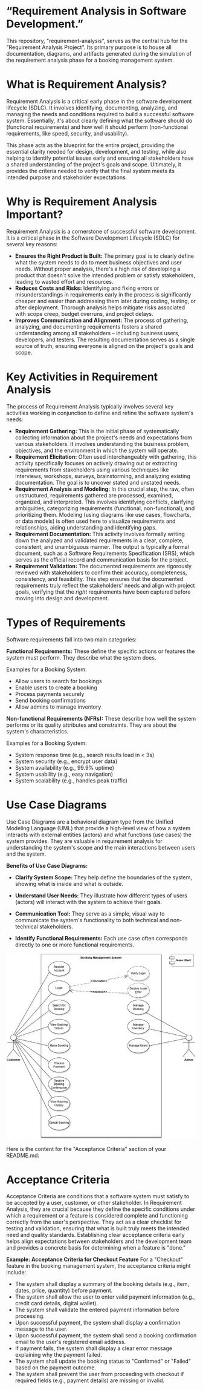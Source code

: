 # “Requirement Analysis in Software Development.”
This repository, "requirement-analysis", serves as the central hub for the "Requirement Analysis Project". Its primary purpose is to house all documentation, diagrams, and artifacts generated during the simulation of the requirement analysis phase for a booking management system.

# What is Requirement Analysis?
Requirement Analysis is a critical early phase in the software development lifecycle (SDLC). It involves identifying, documenting, analyzing, and managing the needs and conditions required to build a successful software system. Essentially, it's about clearly defining what the software should do (functional requirements) and how well it should perform (non-functional requirements, like speed, security, and usability).

This phase acts as the blueprint for the entire project, providing the essential clarity needed for design, development, and testing, while also helping to identify potential issues early and ensuring all stakeholders have a shared understanding of the project's goals and scope. Ultimately, it provides the criteria needed to verify that the final system meets its intended purpose and stakeholder expectations.

# Why is Requirement Analysis Important?
Requirement Analysis is a cornerstone of successful software development. It is a critical phase in the Software Development Lifecycle (SDLC) for several key reasons:

* **Ensures the Right Product is Built:** The primary goal is to clearly define what the system needs to do to meet business objectives and user needs. Without proper analysis, there's a high risk of developing a product that doesn't solve the intended problem or satisfy stakeholders, leading to wasted effort and resources.
* **Reduces Costs and Risks:** Identifying and fixing errors or misunderstandings in requirements early in the process is significantly cheaper and easier than addressing them later during coding, testing, or after deployment. Thorough analysis helps mitigate risks associated with scope creep, budget overruns, and project delays.
* **Improves Communication and Alignment:** The process of gathering, analyzing, and documenting requirements fosters a shared understanding among all stakeholders – including business users, developers, and testers. The resulting documentation serves as a single source of truth, ensuring everyone is aligned on the project's goals and scope.

# Key Activities in Requirement Analysis

The process of Requirement Analysis typically involves several key activities working in conjunction to define and refine the software system's needs:

* **Requirement Gathering:** This is the initial phase of systematically collecting information about the project's needs and expectations from various stakeholders. It involves understanding the business problem, objectives, and the environment in which the system will operate.
* **Requirement Elicitation:** Often used interchangeably with gathering, this activity specifically focuses on actively drawing out or extracting requirements from stakeholders using various techniques like interviews, workshops, surveys, brainstorming, and analyzing existing documentation. The goal is to uncover stated and unstated needs.
* **Requirement Analysis and Modeling:** In this crucial step, the raw, often unstructured, requirements gathered are processed, examined, organized, and interpreted. This involves identifying conflicts, clarifying ambiguities, categorizing requirements (functional, non-functional), and prioritizing them. Modeling (using diagrams like use cases, flowcharts, or data models) is often used here to visualize requirements and relationships, aiding understanding and identifying gaps.
* **Requirement Documentation:** This activity involves formally writing down the analyzed and validated requirements in a clear, complete, consistent, and unambiguous manner. The output is typically a formal document, such as a Software Requirements Specification (SRS), which serves as the official record and communication basis for the project.
* **Requirement Validation:** The documented requirements are rigorously reviewed with stakeholders to confirm their accuracy, completeness, consistency, and feasibility. This step ensures that the documented requirements truly reflect the stakeholders' needs and align with project goals, verifying that the *right* requirements have been captured before moving into design and development.

# Types of Requirements
Software requirements fall into two main categories:

**Functional Requirements:**
These define the specific actions or features the system must perform. They describe what the system does.

Examples for a Booking System:

* Allow users to search for bookings
* Enable users to create a booking
* Process payments securely
* Send booking confirmations
* Allow admins to manage inventory

**Non-functional Requirements (NFRs):**
These describe how well the system performs or its quality attributes and constraints. They are about the system's characteristics.

Examples for a Booking System:

* System response time (e.g., search results load in < 3s)
* System security (e.g., encrypt user data)
* System availability (e.g., 99.9% uptime)
* System usability (e.g., easy navigation)
* System scalability (e.g., handles peak traffic)

# Use Case Diagrams
Use Case Diagrams are a behavioral diagram type from the Unified Modeling Language (UML) that provide a high-level view of how a system interacts with external entities (actors) and what functions (use cases) the system provides. They are valuable in requirement analysis for understanding the system's scope and the main interactions between users and the system.

**Benefits of Use Case Diagrams:**

* **Clarify System Scope:** They help define the boundaries of the system, showing what is inside and what is outside.

* **Understand User Needs:** They illustrate how different types of users (actors) will interact with the system to achieve their goals.

* **Communication Tool:** They serve as a simple, visual way to communicate the system's functionality to both technical and non-technical stakeholders.

* **Identify Functional Requirements:** Each use case often corresponds directly to one or more functional requirements.

![Booking System Use Case Diagram](https://github.com/UbaniTheFirst/requirement-analysis/blob/0703e79a86cee6b6cbfb8d2304c8111eadbd84ad/alx-booking-uc.png)

Here is the content for the "Acceptance Criteria" section of your README.md:

# Acceptance Criteria
Acceptance Criteria are conditions that a software system must satisfy to be accepted by a user, customer, or other stakeholder.  In Requirement Analysis, they are crucial because they define the specific conditions under which a requirement or a feature is considered complete and functioning correctly from the user's perspective. They act as a clear checklist for testing and validation, ensuring that what is built truly meets the intended need and quality standards. Establishing clear acceptance criteria early helps align expectations between stakeholders and the development team and provides a concrete basis for determining when a feature is "done." 

**Example: Acceptance Criteria for Checkout Feature**
For a "Checkout" feature in the booking management system, the acceptance criteria might include:

* The system shall display a summary of the booking details (e.g., item, dates, price, quantity) before payment.
* The system shall allow the user to enter valid payment information (e.g., credit card details, digital wallet).
* The system shall validate the entered payment information before processing.
* Upon successful payment, the system shall display a confirmation message to the user.
* Upon successful payment, the system shall send a booking confirmation email to the user's registered email address.
* If payment fails, the system shall display a clear error message explaining why the payment failed.
* The system shall update the booking status to "Confirmed" or "Failed" based on the payment outcome.
* The system shall prevent the user from proceeding with checkout if required fields (e.g., payment details) are missing or invalid.

